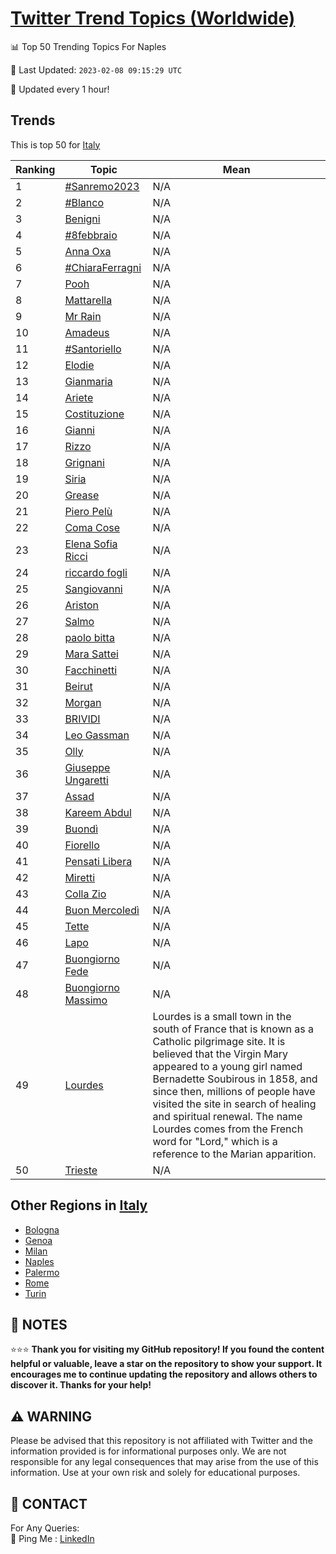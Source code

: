 [Twitter Trend Topics (Worldwide)](https://github.com/ErcinDedeoglu/Twitter-Trend-Topics)
==========


📊 Top 50 Trending Topics For Naples

📆 Last Updated: `2023-02-08 09:15:29 UTC`

🔧 Updated every 1 hour!


## Trends

This is top 50 for [Italy](</Italy>)

| Ranking | Topic | Mean |
| ------- | ------------ | ------------ |
| 1 | [#Sanremo2023](http://twitter.com/search?q=%23Sanremo2023) | N/A |
| 2 | [#Blanco](http://twitter.com/search?q=%23Blanco) | N/A |
| 3 | [Benigni](http://twitter.com/search?q=Benigni) | N/A |
| 4 | [#8febbraio](http://twitter.com/search?q=%238febbraio) | N/A |
| 5 | [Anna Oxa](http://twitter.com/search?q=Anna+Oxa) | N/A |
| 6 | [#ChiaraFerragni](http://twitter.com/search?q=%23ChiaraFerragni) | N/A |
| 7 | [Pooh](http://twitter.com/search?q=Pooh) | N/A |
| 8 | [Mattarella](http://twitter.com/search?q=Mattarella) | N/A |
| 9 | [Mr Rain](http://twitter.com/search?q=Mr+Rain) | N/A |
| 10 | [Amadeus](http://twitter.com/search?q=Amadeus) | N/A |
| 11 | [#Santoriello](http://twitter.com/search?q=%23Santoriello) | N/A |
| 12 | [Elodie](http://twitter.com/search?q=Elodie) | N/A |
| 13 | [Gianmaria](http://twitter.com/search?q=Gianmaria) | N/A |
| 14 | [Ariete](http://twitter.com/search?q=Ariete) | N/A |
| 15 | [Costituzione](http://twitter.com/search?q=Costituzione) | N/A |
| 16 | [Gianni](http://twitter.com/search?q=Gianni) | N/A |
| 17 | [Rizzo](http://twitter.com/search?q=Rizzo) | N/A |
| 18 | [Grignani](http://twitter.com/search?q=Grignani) | N/A |
| 19 | [Siria](http://twitter.com/search?q=Siria) | N/A |
| 20 | [Grease](http://twitter.com/search?q=Grease) | N/A |
| 21 | [Piero Pelù](http://twitter.com/search?q=Piero+Pel%c3%b9) | N/A |
| 22 | [Coma Cose](http://twitter.com/search?q=Coma+Cose) | N/A |
| 23 | [Elena Sofia Ricci](http://twitter.com/search?q=Elena+Sofia+Ricci) | N/A |
| 24 | [riccardo fogli](http://twitter.com/search?q=riccardo+fogli) | N/A |
| 25 | [Sangiovanni](http://twitter.com/search?q=Sangiovanni) | N/A |
| 26 | [Ariston](http://twitter.com/search?q=Ariston) | N/A |
| 27 | [Salmo](http://twitter.com/search?q=Salmo) | N/A |
| 28 | [paolo bitta](http://twitter.com/search?q=paolo+bitta) | N/A |
| 29 | [Mara Sattei](http://twitter.com/search?q=Mara+Sattei) | N/A |
| 30 | [Facchinetti](http://twitter.com/search?q=Facchinetti) | N/A |
| 31 | [Beirut](http://twitter.com/search?q=Beirut) | N/A |
| 32 | [Morgan](http://twitter.com/search?q=Morgan) | N/A |
| 33 | [BRIVIDI](http://twitter.com/search?q=BRIVIDI) | N/A |
| 34 | [Leo Gassman](http://twitter.com/search?q=Leo+Gassman) | N/A |
| 35 | [Olly](http://twitter.com/search?q=Olly) | N/A |
| 36 | [Giuseppe Ungaretti](http://twitter.com/search?q=Giuseppe+Ungaretti) | N/A |
| 37 | [Assad](http://twitter.com/search?q=Assad) | N/A |
| 38 | [Kareem Abdul](http://twitter.com/search?q=Kareem+Abdul) | N/A |
| 39 | [Buondì](http://twitter.com/search?q=Buond%c3%ac) | N/A |
| 40 | [Fiorello](http://twitter.com/search?q=Fiorello) | N/A |
| 41 | [Pensati Libera](http://twitter.com/search?q=Pensati+Libera) | N/A |
| 42 | [Miretti](http://twitter.com/search?q=Miretti) | N/A |
| 43 | [Colla Zio](http://twitter.com/search?q=Colla+Zio) | N/A |
| 44 | [Buon Mercoledì](http://twitter.com/search?q=Buon+Mercoled%c3%ac) | N/A |
| 45 | [Tette](http://twitter.com/search?q=Tette) | N/A |
| 46 | [Lapo](http://twitter.com/search?q=Lapo) | N/A |
| 47 | [Buongiorno Fede](http://twitter.com/search?q=Buongiorno+Fede) | N/A |
| 48 | [Buongiorno Massimo](http://twitter.com/search?q=Buongiorno+Massimo) | N/A |
| 49 | [Lourdes](http://twitter.com/search?q=Lourdes) | Lourdes is a small town in the south of France that is known as a Catholic pilgrimage site. It is believed that the Virgin Mary appeared to a young girl named Bernadette Soubirous in 1858, and since then, millions of people have visited the site in search of healing and spiritual renewal. The name Lourdes comes from the French word for "Lord," which is a reference to the Marian apparition. |
| 50 | [Trieste](http://twitter.com/search?q=Trieste) | N/A |



## Other Regions in [Italy](</Italy>)

* [Bologna](</Italy/Bologna.md>)
* [Genoa](</Italy/Genoa.md>)
* [Milan](</Italy/Milan.md>)
* [Naples](</Italy/Naples.md>)
* [Palermo](</Italy/Palermo.md>)
* [Rome](</Italy/Rome.md>)
* [Turin](</Italy/Turin.md>)



## 📝 NOTES

⭐⭐⭐ **Thank you for visiting my GitHub repository! If you found the content helpful or valuable, leave a star on the repository to show your support. It encourages me to continue updating the repository and allows others to discover it. Thanks for your help!**


## ⚠️ WARNING

Please be advised that this repository is not affiliated with Twitter and the information provided is for informational purposes only. We are not responsible for any legal consequences that may arise from the use of this information. Use at your own risk and solely for educational purposes.


## 📨 CONTACT

 For Any Queries:  
            🏓 Ping Me : [LinkedIn](https://www.linkedin.com/in/ercindedeoglu/)
